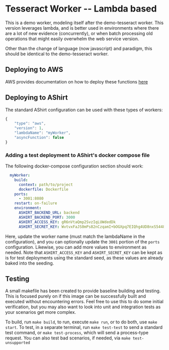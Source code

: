 # Tesseract Worker -- Lambda based

This is a demo worker, modeling itself after the demo-tesseract worker. This version leverages lambda, and is better used in environments where there are a lot of new evidence (concurrently), or when batch processing old operations that might easily overwhelm the web service version.

Other than the change of language (now javascript) and paradigm, this should be identical to the demo-tesseract worker.

## Deploying to AWS

AWS provides documentation on how to deploy these functions [here](https://docs.aws.amazon.com/lambda/latest/dg/images-create.html#images-upload)

## Deploying to AShirt

The standard AShirt configuration can be used with these types of workers:

```ts
{
    "type": "aws",
    "version": 1,
    "lambdaName": "myWorker",
    "asyncFunction": false
}
```

### Adding a test deployment to AShirt's docker compose file

The following docker-compose configuration section should work:

```yml
  myWorker:
    build:
      context: path/to/project
      dockerfile: Dockerfile
    ports:
      - 3001:8080
    restart: on-failure
    environment:
      ASHIRT_BACKEND_URL: backend
      ASHIRT_BACKEND_PORT: 3000
      ASHIRT_ACCESS_KEY: gR6nVtaQmp2SvzIqLUWdedDk
      ASHIRT_SECRET_KEY: WvtvxFaJS0mPs82nCzqamI+bOGXpq7EIQhg4UD8nxS5448XG9N0gNAceJGBLPdCA3kAzC4MdUSHnKCJ/lZD++A==
```

Here, update the worker name (must match the lambdaName in the configuration), and you can optionally update the `3001` portion of the `ports` configuration. Likewise, you can add more values to environment as needed. Note that `ASHIRT_ACCESS_KEY` and `ASHIRT_SECRET_KEY` can be kept as is for test deployments using the standard seed, as these values are already baked into the seeding.

## Testing

A small makefile has been created to provide baseline building and testing. This is focused purely on if this image can be successfully built and executed without encountering errors. Feel free to use this to do some initial verification, but you may also want to look into unit and integration tests as your scenarios get more complex.

To build, run `make build`, to run, execute `make run`, or to do both, use `make start`. To test, in a separate terminal, run `make test-test` to send a standard test command, or `make test-process`, which will send a process-type request. You can also test bad scenarios, if needed, via `make test-unsupported`
